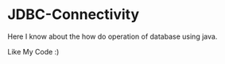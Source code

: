 # JDBC-Connectivity
Here I know about the how do operation of database using java.

Like My Code :)
